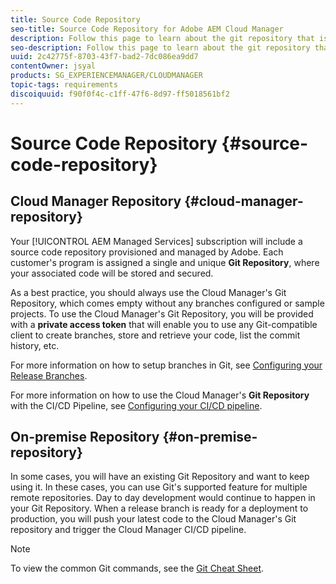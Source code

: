 ```yaml
---
title: Source Code Repository
seo-title: Source Code Repository for Adobe AEM Cloud Manager
description: Follow this page to learn about the git repository that is provisioned for each program you have in Cloud Manager.
seo-description: Follow this page to learn about the git repository that is provisioned for each program you have in Adobe AEM Cloud Manager.
uuid: 2c42775f-8703-43f7-bad2-7dc086ea9dd7
contentOwner: jsyal
products: SG_EXPERIENCEMANAGER/CLOUDMANAGER
topic-tags: requirements
discoiquuid: f90f0f4c-c1ff-47f6-8d97-ff5018561bf2
---
```


# Source Code Repository {#source-code-repository}

## Cloud Manager Repository {#cloud-manager-repository}

Your [!UICONTROL AEM Managed Services] subscription will include a source code repository provisioned and managed by Adobe. Each customer's program is assigned a single and unique **Git Repository**, where your associated code will be stored and secured. 

As a best practice, you should always use the Cloud Manager's Git Repository, which comes empty without any branches configured or sample projects. To use the Cloud Manager's Git Repository, you will be provided with a **private access token** that will enable you to use any Git-compatible client to create branches, store and retrieve your code, list the commit history, etc.

For more information on how to setup branches in Git, see [Configuring your Release Branches](configure-your-release-branches.md).

For more information on how to use the Cloud Manager's **Git Repository** with the CI/CD Pipeline, see [Configuring your CI/CD pipeline](configuring-pipeline.md).

## On-premise Repository {#on-premise-repository}

In some cases, you will have an existing Git Repository and want to keep using it. In these cases, you can use Git's supported feature for multiple remote repositories. Day to day development would continue to happen in your Git Repository. When a release branch is ready for a deployment to production, you will push your latest code to the Cloud Manager's Git repository and trigger the Cloud Manager CI/CD pipeline.

>[!NOTE]
>
>To view the common Git commands, see the [Git Cheat Sheet](https://services.github.com/on-demand/downloads/github-git-cheat-sheet.pdf).

